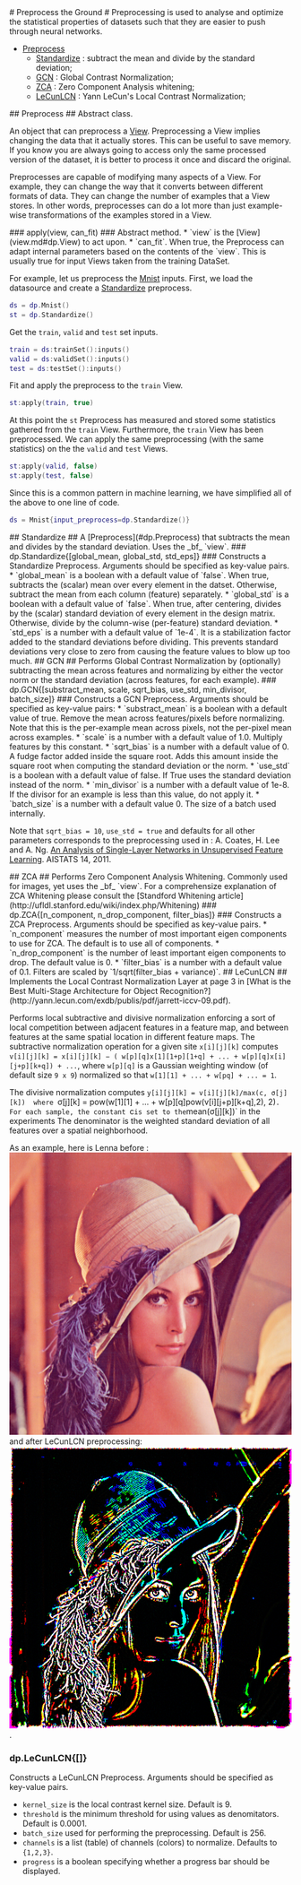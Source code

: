<a name="Preprocessing"/>
# Preprocess the Ground #
Preprocessing is used to analyse and optimize the statistical properties of datasets such that they are easier to push through neural networks.

  * [Preprocess](#dp.Preprocess)
    * [Standardize](#dp.Standardize) : subtract the mean and divide by the standard deviation;
    * [GCN](#dp.GCN) : Global Contrast Normalization;
    * [ZCA](#dp.ZCA) : Zero Component Analysis whitening;
    * [LeCunLCN](#dp.LeCunLCN) : Yann LeCun's Local Contrast Normalization;

<a name="dp.Preprocess"/>
## Preprocess ##
Abstract class.

An object that can preprocess a [View](view.md#dp.View).
Preprocessing a View implies changing the data that
it actually stores. This can be useful to save
memory. If you know you are always going to access only
the same processed version of the dataset, it is better
to process it once and discard the original.

Preprocesses are capable of modifying many aspects of
a View. For example, they can change the way that it
converts between different formats of data. They can
change the number of examples that a View stores.
In other words, preprocesses can do a lot more than
just example-wise transformations of the examples stored
in a View.

<a name="dp.Preprocess.apply"/>
### apply(view, can_fit) ###
Abstract method.
 * `view` is the [View](view.md#dp.View) to act upon.
 * `can_fit`. When true, the Preprocess can adapt internal parameters based on the contents of the `view`. This is usually true for input Views taken from the training DataSet.

For example, let us preprocess the [Mnist](data.md#dp.Mnist) inputs. First, we load the datasource and create a [Standardize](#dp.Standardize) preprocess.
```lua
ds = dp.Mnist()
st = dp.Standardize()
```
Get the `train`, `valid` and `test` set inputs.
```lua
train = ds:trainSet():inputs()
valid = ds:validSet():inputs()
test = ds:testSet():inputs()
```
Fit and apply the preprocess to the `train` View.
```lua
st:apply(train, true)
```
At this point the `st` Preprocess has measured and stored some statistics gathered from the `train` View. Furthermore, the `train` View has been preprocessed. We can apply the same preprocessing (with the same statistics) on the the `valid` and `test` Views.
```lua
st:apply(valid, false)
st:apply(test, false)
```
Since this is a common pattern in machine learning, we have simplified all of the above to one line of code.
```lua
ds = Mnist{input_preprocess=dp.Standardize()}
```

<a name="dp.Standardize"/>
## Standardize ##
A [Preprocess](#dp.Preprocess) that subtracts the mean and divides by the standard deviation. Uses the _bf_ `view`.

<a name="dp.Standardize.__init"/>
### dp.Standardize{[global_mean, global_std, std_eps]} ###
Constructs a Standardize Preprocess. Arguments should be specified as key-value pairs.
 * `global_mean` is a boolean with a default value of `false`. When true, subtracts the (scalar) mean over every element in the datset. Otherwise, subtract the mean from each column (feature) separately. 
 * `global_std` is a boolean with a default value of `false`. When true, after centering, divides by the (scalar) standard deviation of every element in the design matrix. Otherwise, divide by the column-wise (per-feature) standard deviation.
 * `std_eps` is a number with a default value of `1e-4`. It is a stabilization factor added to the standard deviations before dividing. This prevents standard deviations very close to zero from causing the feature values to blow up too much.

<a name="dp.GCN"/>
## GCN ##
Performs Global Contrast Normalization by (optionally) subtracting the 
mean across features and normalizing by either 
the vector norm or the standard deviation (across features, for 
each example).

<a name="dp.GCN.__init"/>
### dp.GCN{[substract_mean, scale, sqrt_bias, use_std, min_divisor, batch_size]} ###
Constructs a GCN Preprocess. Arguments should be specified as key-value pairs:
 * `substract_mean` is a boolean with a default value of true. Remove the mean across features/pixels before normalizing. Note that this is the per-example mean across pixels, not the per-pixel mean across examples.
 * `scale` is a number with a default value of 1.0. Multiply features by this constant.
 * `sqrt_bias` is a number with a default value of 0. A fudge factor added inside the square root. Adds this amount inside the square root when computing the standard deviation or the norm.
 * `use_std` is a boolean with a default value of false. If True uses the standard deviation instead of the norm.
 * `min_divisor` is a number with a default value of 1e-8. If the divisor for an example is less than this value, do not apply it.
 * `batch_size` is a number with a default value 0. The size of a batch used internally.
       
Note that `sqrt_bias = 10`, `use_std = true` and defaults for all other
parameters corresponds to the preprocessing used in :
A. Coates, H. Lee and A. Ng. [An Analysis of Single-Layer
Networks in Unsupervised Feature Learning](http://www.stanford.edu/~acoates/papers/coatesleeng_aistats_2011.pdf). AISTATS 14, 2011.

<a name="dp.ZCA"/>
## ZCA ##
Performs Zero Component Analysis Whitening.
Commonly used for images, yet uses the _bf_ `view`. 
For a comprehensize explanation of ZCA Whitening please consult the [Standford Whitening article](http://ufldl.stanford.edu/wiki/index.php/Whitening)

<a name="dp.ZCA.__init"/>
### dp.ZCA{[n_component, n_drop_component, filter_bias]} ###
Constructs a ZCA Preprocess. Arguments should be specified as key-value pairs.
 * `n_component` measures the number of most important eigen components to use for ZCA. The default is to use all of components.
 * `n_drop_component` is the number of least important eigen components to drop. The default value is 0.
 * `filter_bias` is a number with a default value of 0.1. Filters are scaled by `1/sqrt(filter_bias + variance)`.

<a name="dp.LeCunLCN"/>
## LeCunLCN ##
Implements the Local Contrast Normalization Layer at page 3 in
[What is the Best Multi-Stage Architecture for Object Recognition?](http://yann.lecun.com/exdb/publis/pdf/jarrett-iccv-09.pdf).

Performs local subtractive and divisive normalization
enforcing a sort of local competition between adjacent features
in a feature map, and between features at the same spatial location in different feature maps.
The subtractive normalization operation for a given site `x[i][j][k]` computes
`v[i][j][k] = x[i][j][k] − ( w[p][q]x[1][1+p][1+q] + ... + w[p][q]x[i][j+p][k+q]) + ...`, where `w[p][q]`
is a Gaussian weighting window (of default size `9 x 9`) normalized so that `w[1][1] + ... + w[pq] + ... = 1`.

The divisive normalization computes `y[i][j][k] = v[i][j][k]/max(c, σ[j][k]) 
where `σ[j][k] = pow(w[1][1] + ... + w[p][q]pow(v[i][j+p][k+q],2), 2)`.
For each sample, the constant `c` is set to the `mean(σ[j][k])` in the experiments
The denominator is the weighted standard deviation of all features 
over a spatial neighborhood. 

As an example, here is Lenna before :
![LeCunLCN preprocessed Lenna](../test/Lenna.png) 
and after LeCunLCN preprocessing:
![LeCunLCN preprocessed Lenna](image/lecunlcn.png).

### dp.LeCunLCN{[]} ###
Constructs a LeCunLCN Preprocess. Arguments should be specified as key-value pairs.
 * `kernel_size` is the local contrast kernel size. Default is 9.
 * `threshold` is the minimum threshold for using values as denomitators. Default is 0.0001.
 * `batch_size` used for performing the preprocessing. Default is 256.
 * `channels` is a list (table) of channels (colors) to normalize. Defaults to `{1,2,3}`.
 * `progress` is a boolean specifying whether a progress bar should be displayed.
